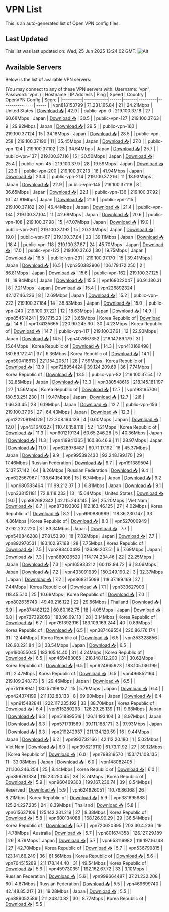 # VPN List

This is an auto-generated list of Open VPN config files.

## Last Updated

This list was last updated on: Wed, 25 Jun 2025 13:24:02 GMT.
![Alt](https://repobeats.axiom.co/api/embed/186b98318ef1479477931607c1ad7d823f12451f.svg "Repobeats analytics image")

## Available Servers

Below is the list of available VPN servers:

(You may connect to any of these VPN servers with: Username: 'vpn', Password: 'vpn'.)
| Hostname | IP Address | Ping | Speed | Country | OpenVPN Config | Score |
|----------|------------|------|-------|---------|----------------| ----- |
| vpn818153799 | 71.231.165.84 | 21 | 24.21Mbps | United States | [Download 📥](./configs/server_0_US.ovpn) | 42.9 |
| public-vpn-0 | 219.100.37.18 | 27 | 60.68Mbps | Japan | [Download 📥](./configs/server_1_JP.ovpn) | 30.5 |
| public-vpn-127 | 219.100.37.63 | 9 | 29.92Mbps | Japan | [Download 📥](./configs/server_2_JP.ovpn) | 29.5 |
| public-vpn-160 | 219.100.37.124 | 15 | 34.18Mbps | Japan | [Download 📥](./configs/server_3_JP.ovpn) | 28.5 |
| public-vpn-258 | 219.100.37.190 | 11 | 35.45Mbps | Japan | [Download 📥](./configs/server_4_JP.ovpn) | 27.0 |
| public-vpn-124 | 219.100.37.102 | 23 | 34.64Mbps | Japan | [Download 📥](./configs/server_5_JP.ovpn) | 25.7 |
| public-vpn-137 | 219.100.37.116 | 15 | 30.50Mbps | Japan | [Download 📥](./configs/server_6_JP.ovpn) | 25.4 |
| public-vpn-45 | 219.100.37.9 | 28 | 19.59Mbps | Japan | [Download 📥](./configs/server_7_JP.ovpn) | 23.9 |
| public-vpn-200 | 219.100.37.213 | 16 | 41.94Mbps | Japan | [Download 📥](./configs/server_8_JP.ovpn) | 23.4 |
| public-vpn-214 | 219.100.37.216 | 11 | 18.93Mbps | Japan | [Download 📥](./configs/server_9_JP.ovpn) | 22.9 |
| public-vpn-145 | 219.100.37.118 | 8 | 36.65Mbps | Japan | [Download 📥](./configs/server_10_JP.ovpn) | 22.1 |
| public-vpn-136 | 219.100.37.92 | 10 | 41.81Mbps | Japan | [Download 📥](./configs/server_11_JP.ovpn) | 21.6 |
| public-vpn-215 | 219.100.37.182 | 20 | 46.44Mbps | Japan | [Download 📥](./configs/server_12_JP.ovpn) | 21.4 |
| public-vpn-134 | 219.100.37.104 | 11 | 42.68Mbps | Japan | [Download 📥](./configs/server_13_JP.ovpn) | 20.6 |
| public-vpn-108 | 219.100.37.98 | 15 | 47.07Mbps | Japan | [Download 📥](./configs/server_14_JP.ovpn) | 19.0 |
| public-vpn-261 | 219.100.37.192 | 15 | 20.23Mbps | Japan | [Download 📥](./configs/server_15_JP.ovpn) | 19.0 |
| public-vpn-67 | 219.100.37.84 | 23 | 39.11Mbps | Japan | [Download 📥](./configs/server_16_JP.ovpn) | 18.4 |
| public-vpn-118 | 219.100.37.87 | 24 | 45.70Mbps | Japan | [Download 📥](./configs/server_17_JP.ovpn) | 17.0 |
| public-vpn-122 | 219.100.37.62 | 30 | 19.75Mbps | Japan | [Download 📥](./configs/server_18_JP.ovpn) | 16.5 |
| public-vpn-231 | 219.100.37.170 | 15 | 39.41Mbps | Japan | [Download 📥](./configs/server_19_JP.ovpn) | 16.5 |
| vpn350382906 | 106.179.172.250 | 2 | 86.81Mbps | Japan | [Download 📥](./configs/server_20_JP.ovpn) | 15.6 |
| public-vpn-162 | 219.100.37.125 | 11 | 18.84Mbps | Japan | [Download 📥](./configs/server_21_JP.ovpn) | 15.5 |
| vpn168022047 | 60.91.186.31 | 8 | 7.21Mbps | Japan | [Download 📥](./configs/server_22_JP.ovpn) | 15.4 |
| vpn226892324 | 42.127.46.226 | 8 | 12.69Mbps | Japan | [Download 📥](./configs/server_23_JP.ovpn) | 15.2 |
| public-vpn-222 | 219.100.37.184 | 14 | 38.83Mbps | Japan | [Download 📥](./configs/server_24_JP.ovpn) | 15.0 |
| public-vpn-240 | 219.100.37.221 | 12 | 18.63Mbps | Japan | [Download 📥](./configs/server_25_JP.ovpn) | 14.9 |
| vpn854514241 | 59.17.15.23 | 27 | 3.65Mbps | Korea Republic of | [Download 📥](./configs/server_26_KR.ovpn) | 14.8 |
| vpn174135665 | 220.90.245.30 | 30 | 4.23Mbps | Korea Republic of | [Download 📥](./configs/server_27_KR.ovpn) | 14.7 |
| public-vpn-117 | 219.100.37.61 | 12 | 22.93Mbps | Japan | [Download 📥](./configs/server_28_JP.ovpn) | 14.5 |
| vpn407867352 | 218.147.89.179 | 31 | 15.64Mbps | Korea Republic of | [Download 📥](./configs/server_29_KR.ovpn) | 14.3 |
| vpn410169498 | 180.69.172.41 | 37 | 6.36Mbps | Korea Republic of | [Download 📥](./configs/server_30_KR.ovpn) | 14.1 |
| vpn590418613 | 221.154.205.11 | 28 | 7.59Mbps | Korea Republic of | [Download 📥](./configs/server_31_KR.ovpn) | 13.9 |
| vpn728954424 | 39.124.209.69 | 36 | 7.74Mbps | Korea Republic of | [Download 📥](./configs/server_32_KR.ovpn) | 13.5 |
| public-vpn-82 | 219.100.37.54 | 12 | 32.85Mbps | Japan | [Download 📥](./configs/server_33_JP.ovpn) | 13.3 |
| vpn380548616 | 218.145.181.197 | 27 | 1.56Mbps | Korea Republic of | [Download 📥](./configs/server_34_KR.ovpn) | 12.7 |
| vpn193195706 | 180.53.251.230 | 11 | 9.47Mbps | Japan | [Download 📥](./configs/server_35_JP.ovpn) | 12.7 |
| 2i6 | 1.66.33.45 | 28 | 6.19Mbps | Japan | [Download 📥](./configs/server_36_JP.ovpn) | 12.7 |
| public-vpn-156 | 219.100.37.95 | 27 | 64.43Mbps | Japan | [Download 📥](./configs/server_37_JP.ovpn) | 12.3 |
| vpn122208194129 | 122.208.194.129 | 4 | 0.60Mbps | Japan | [Download 📥](./configs/server_38_JP.ovpn) | 12.0 |
| vpn431640227 | 110.46.158.118 | 52 | 1.21Mbps | Korea Republic of | [Download 📥](./configs/server_39_KR.ovpn) | 11.3 |
| vpn601219134 | 60.65.246.28 | 5 | 40.36Mbps | Japan | [Download 📥](./configs/server_40_JP.ovpn) | 11.3 |
| vpn419941365 | 160.86.46.9 | 11 | 28.97Mbps | Japan | [Download 📥](./configs/server_41_JP.ovpn) | 11.0 |
| vpn626978487 | 60.71.17.192 | 16 | 45.37Mbps | Japan | [Download 📥](./configs/server_42_JP.ovpn) | 9.9 |
| vpn995392430 | 92.248.199.170 | 29 | 17.46Mbps | Russian Federation | [Download 📥](./configs/server_43_RU.ovpn) | 9.7 |
| vpn191389504 | 5.137.57.142 | 64 | 8.26Mbps | Russian Federation | [Download 📥](./configs/server_44_RU.ovpn) | 9.4 |
| vpn622567967 | 138.64.154.106 | 15 | 6.74Mbps | Japan | [Download 📥](./configs/server_45_JP.ovpn) | 9.2 |
| vpn680583464 | 111.99.212.37 | 3 | 6.81Mbps | Japan | [Download 📥](./configs/server_46_JP.ovpn) | 9.1 |
| vpn338151181 | 72.8.118.233 | 13 | 15.64Mbps | United States | [Download 📥](./configs/server_47_US.ovpn) | 9.0 |
| vpn882682342 | 42.115.243.145 | 59 | 25.20Mbps | Viet Nam | [Download 📥](./configs/server_48_VN.ovpn) | 8.7 |
| vpn873193302 | 112.163.46.125 | 27 | 4.02Mbps | Korea Republic of | [Download 📥](./configs/server_49_KR.ovpn) | 8.2 |
| vpn990880989 | 118.36.230.147 | 33 | 4.86Mbps | Korea Republic of | [Download 📥](./configs/server_50_KR.ovpn) | 8.0 |
| vpn527000949 | 27.92.232.220 | 3 | 83.34Mbps | Japan | [Download 📥](./configs/server_51_JP.ovpn) | 7.7 |
| vpn540846288 | 27.81.53.90 | 18 | 7.02Mbps | Japan | [Download 📥](./configs/server_52_JP.ovpn) | 7.7 |
| vpn892970531 | 183.102.97.168 | 28 | 7.75Mbps | Korea Republic of | [Download 📥](./configs/server_53_KR.ovpn) | 7.5 |
| vpn293400493 | 126.99.207.51 | 6 | 7.69Mbps | Japan | [Download 📥](./configs/server_54_JP.ovpn) | 7.3 |
| vpn889026520 | 114.174.234.46 | 22 | 22.25Mbps | Japan | [Download 📥](./configs/server_55_JP.ovpn) | 7.3 |
| vpn165933212 | 60.112.94.72 | 6 | 8.06Mbps | Japan | [Download 📥](./configs/server_56_JP.ovpn) | 7.2 |
| vpn433091939 | 150.249.190.2 | 3 | 32.37Mbps | Japan | [Download 📥](./configs/server_57_JP.ovpn) | 7.2 |
| vpn868315099 | 118.37.189.169 | 27 | 7.44Mbps | Korea Republic of | [Download 📥](./configs/server_58_KR.ovpn) | 7.1 |
| vpn333627903 | 118.45.5.10 | 25 | 10.69Mbps | Korea Republic of | [Download 📥](./configs/server_59_KR.ovpn) | 7.0 |
| vpn802635743 | 49.49.216.122 | 22 | 29.66Mbps | Thailand | [Download 📥](./configs/server_60_TH.ovpn) | 6.9 |
| vpn874482122 | 60.60.162.75 | 18 | 4.05Mbps | Japan | [Download 📥](./configs/server_61_JP.ovpn) | 6.8 |
| vpn727392058 | 183.96.69.118 | 28 | 3.14Mbps | Korea Republic of | [Download 📥](./configs/server_62_KR.ovpn) | 6.7 |
| vpn761392916 | 183.109.169.244 | 40 | 0.89Mbps | Korea Republic of | [Download 📥](./configs/server_63_KR.ovpn) | 6.5 |
| vpn387469554 | 220.86.176.174 | 31 | 12.44Mbps | Korea Republic of | [Download 📥](./configs/server_64_KR.ovpn) | 6.5 |
| vpn353328856 | 126.90.221.84 | 3 | 33.54Mbps | Japan | [Download 📥](./configs/server_65_JP.ovpn) | 6.5 |
| vpn190655045 | 183.105.14.40 | 31 | 4.24Mbps | Korea Republic of | [Download 📥](./configs/server_66_KR.ovpn) | 6.5 |
| vpn469483065 | 218.148.112.200 | 31 | 30.62Mbps | Korea Republic of | [Download 📥](./configs/server_67_KR.ovpn) | 6.5 |
| vpn624965923 | 183.105.136.199 | 31 | 2.47Mbps | Korea Republic of | [Download 📥](./configs/server_68_KR.ovpn) | 6.5 |
| vpn496852164 | 219.109.248.173 | 5 | 29.46Mbps | Japan | [Download 📥](./configs/server_69_JP.ovpn) | 6.5 |
| vpn751168941 | 180.57.198.137 | 15 | 5.76Mbps | Japan | [Download 📥](./configs/server_70_JP.ovpn) | 6.4 |
| vpn424374199 | 211.132.83.133 | 8 | 69.90Mbps | Japan | [Download 📥](./configs/server_71_JP.ovpn) | 6.4 |
| vpn915482841 | 222.117.235.192 | 33 | 38.70Mbps | Korea Republic of | [Download 📥](./configs/server_72_KR.ovpn) | 6.4 |
| vpn515280293 | 126.29.25.139 | 11 | 9.68Mbps | Japan | [Download 📥](./configs/server_73_JP.ovpn) | 6.3 |
| vpn518895519 | 126.11.193.104 | 3 | 8.97Mbps | Japan | [Download 📥](./configs/server_74_JP.ovpn) | 6.3 |
| vpn571791569 | 39.111.188.171 | 3 | 97.93Mbps | Japan | [Download 📥](./configs/server_75_JP.ovpn) | 6.3 |
| vpn219242937 | 211.134.120.59 | 16 | 9.44Mbps | Japan | [Download 📥](./configs/server_76_JP.ovpn) | 6.2 |
| vpn993732166 | 42.112.20.180 | 1 | 5.02Mbps | Viet Nam | [Download 📥](./configs/server_77_VN.ovpn) | 6.0 |
| vpn396219110 | 61.73.11.92 | 27 | 39.12Mbps | Korea Republic of | [Download 📥](./configs/server_78_KR.ovpn) | 6.0 |
| vpn798319570 | 153.171.108.135 | 11 | 33.08Mbps | Japan | [Download 📥](./configs/server_79_JP.ovpn) | 6.0 |
| vpn148082405 | 211.106.246.254 | 25 | 8.44Mbps | Korea Republic of | [Download 📥](./configs/server_80_KR.ovpn) | 6.0 |
| vpn896791334 | 115.23.250.45 | 28 | 8.74Mbps | Korea Republic of | [Download 📥](./configs/server_81_KR.ovpn) | 5.9 |
| vpn960469303 | 199.167.230.74 | 39 | 0.54Mbps | Reserved | [Download 📥](./configs/server_82_ZZ.ovpn) | 5.9 |
| vpn624926051 | 110.76.86.168 | 26 | 8.21Mbps | Korea Republic of | [Download 📥](./configs/server_83_KR.ovpn) | 5.9 |
| vpn381695988 | 125.24.227.235 | 24 | 8.39Mbps | Thailand | [Download 📥](./configs/server_84_TH.ovpn) | 5.8 |
| vpn615637109 | 125.142.231.219 | 27 | 8.38Mbps | Korea Republic of | [Download 📥](./configs/server_85_KR.ovpn) | 5.8 |
| vpn600134088 | 168.126.90.29 | 29 | 36.54Mbps | Korea Republic of | [Download 📥](./configs/server_86_KR.ovpn) | 5.7 |
| vpn720620395 | 203.30.4.236 | 19 | 4.78Mbps | Australia | [Download 📥](./configs/server_87_AU.ovpn) | 5.7 |
| vpn801674358 | 126.127.29.189 | 26 | 8.79Mbps | Japan | [Download 📥](./configs/server_88_JP.ovpn) | 5.7 |
| vpn653116982 | 119.197.16.148 | 27 | 42.70Mbps | Korea Republic of | [Download 📥](./configs/server_89_KR.ovpn) | 5.7 |
| vpn536799815 | 123.141.66.249 | 36 | 81.56Mbps | Korea Republic of | [Download 📥](./configs/server_90_KR.ovpn) | 5.6 |
| vpn764515289 | 211.178.144.40 | 31 | 49.54Mbps | Korea Republic of | [Download 📥](./configs/server_91_KR.ovpn) | 5.6 |
| vpn459730351 | 192.162.67.72 | 33 | 3.10Mbps | Russian Federation | [Download 📥](./configs/server_92_RU.ovpn) | 5.6 |
| vpn999664487 | 37.21.232.208 | 60 | 4.87Mbps | Russian Federation | [Download 📥](./configs/server_93_RU.ovpn) | 5.5 |
| vpn469699740 | 42.148.85.217 | 31 | 19.28Mbps | Japan | [Download 📥](./configs/server_94_JP.ovpn) | 5.5 |
| vpn889052586 | 211.248.10.82 | 30 | 8.77Mbps | Korea Republic of | [Download 📥](./configs/server_95_KR.ovpn) | 5.5 |
